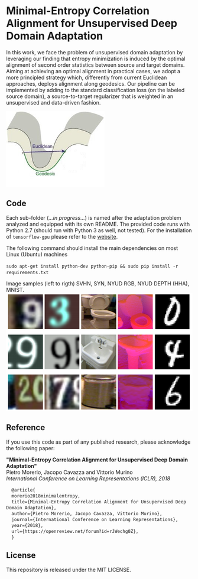 # Minimal-Entropy Correlation Alignment for Unsupervised Deep Domain Adaptation

In this work, we face the problem of unsupervised domain adaptation by leveraging our finding that entropy minimization is induced by the optimal alignment of second order statistics between source and target domains. Aiming at achieving an optimal alignment in practical cases, we adopt a more principled strategy which, differently from current Euclidean approaches, deploys alignment along geodesics. Our pipeline can be implemented by adding to the standard classification loss (on the labeled source domain), a source-to-target regularizer that is weighted in an unsupervised and data-driven fashion.

![geo](./geo.jpeg)

## Code
Each sub-folder (*...in progress...*) is named after the adaptation problem analyzed and equipped with its own README. The provided code runs with Python 2.7 (should run with Python 3 as well, not tested). For the installation of ``tensorflow-gpu`` please refer to the [website](http://www.tensorflow.org/install/).

The following command should install the main dependencies on most Linux (Ubuntu) machines

``
sudo apt-get install python-dev python-pip &&
sudo pip install -r requirements.txt
``


Image samples (left to rigth) SVHN, SYN, NYUD RGB, NYUD DEPTH (HHA), MNIST.
![images](./samples.png)

## Reference
If you use this code as part of any published research, please acknowledge the following paper:

**"Minimal-Entropy Correlation Alignment for Unsupervised Deep Domain Adaptation"**  
Pietro Morerio, Jacopo Cavazza and Vittorio Murino  
*International Conference on Learning Representations (ICLR), 2018*

      @article{
      morerio2018minimalentropy,
      title={Minimal-Entropy Correlation Alignment for Unsupervised Deep Domain Adaptation},
      author={Pietro Morerio, Jacopo Cavazza, Vittorio Murino},
      journal={International Conference on Learning Representations},
      year={2018},
      url={https://openreview.net/forum?id=rJWechg0Z},
      }
      
## License
This repository is released under the MIT LICENSE.
